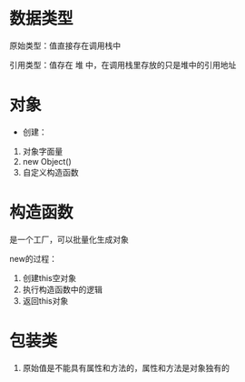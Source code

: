 # 数据类型
原始类型：值直接存在调用栈中

引用类型：值存在 堆 中，在调用栈里存放的只是堆中的引用地址


# 对象
- 创建：
1. 对象字面量
2. new Object()
3. 自定义构造函数

# 构造函数
是一个工厂，可以批量化生成对象

new的过程：
1. 创建this空对象
2. 执行构造函数中的逻辑
3. 返回this对象


# 包装类
1. 原始值是不能具有属性和方法的，属性和方法是对象独有的

